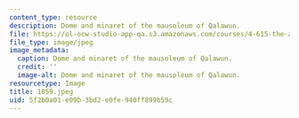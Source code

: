 ```yaml
---
content_type: resource
description: Dome and minaret of the mausoleum of Qalawun.
file: https://ol-ocw-studio-app-qa.s3.amazonaws.com/courses/4-615-the-architecture-of-cairo-spring-2002/5f2b0a01e09b3bd2e0fe940ff899b59c_1059.jpeg
file_type: image/jpeg
image_metadata:
  caption: Dome and minaret of the mausoleum of Qalawun.
  credit: ''
  image-alt: Dome and minaret of the mausoleum of Qalawun.
resourcetype: Image
title: 1059.jpeg
uid: 5f2b0a01-e09b-3bd2-e0fe-940ff899b59c
---
```


